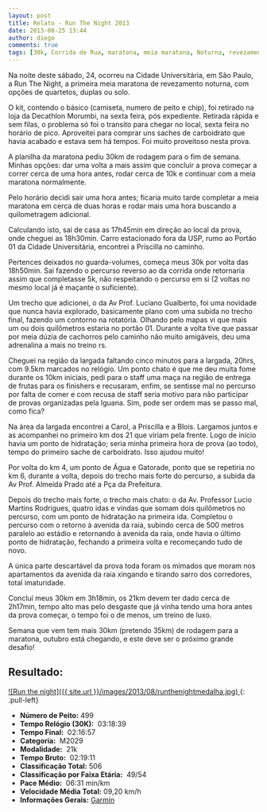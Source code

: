```yaml
---
layout: post
title: Relato - Run The Night 2013
date: 2013-08-25 13:44
author: diego
comments: true
tags: [30k, Corrida de Rua, maratona, meia maratona, Noturna, revezamento]
---
```

Na noite deste sábado, 24, ocorreu na Cidade Universitária, em São Paulo, a Run The Night, a primeira meia maratona de revezamento noturna, com opções de quartetos, duplas ou solo.

O kit, contendo o básico (camiseta, numero de peito e chip), foi retirado na loja da Decathlon Morumbi, na sexta feira, pós expediente. Retirada rápida e sem filas, o problema só foi o transito para chegar no local, sexta feira no horário de pico. Aproveitei para comprar uns saches de carboidrato que havia acabado e estava sem há tempos. Foi muito proveitoso nesta prova.

A planilha da maratona pediu 30km de rodagem para o fim de semana. Minhas opções:
dar uma volta a mais assim que concluir a prova
começar a correr cerca de uma hora antes, rodar cerca de 10k e continuar com a meia maratona normalmente.

Pelo horário decidi sair uma hora antes; ficaria muito tarde completar a meia maratona em cerca de duas horas e rodar mais uma hora buscando a quilometragem adicional.

Calculando isto, sai de casa as 17h45min em direção ao local da prova, onde cheguei as 18h30min. Carro estacionado fora da USP, rumo ao Portão 01 da Cidade Universitária, encontrei a Priscilla no caminho.

Pertences deixados no guarda-volumes, começa meus 30k por volta das 18h50min. Sai fazendo o percurso reverso ao da corrida onde retornaria assim que completasse 5k, não respeitando o percurso em si (2 voltas no mesmo local já é maçante o suficiente).

Um trecho que adicionei, o da Av Prof. Luciano Gualberto, foi uma novidade que nunca havia explorado, basicamente plano com uma subida no trecho final, fazendo um contorno na rotatória. Olhando pelo mapas vi que mais um ou dois quilômetros estaria no portão 01. Durante a volta tive que passar por meia dúzia de cachorros pelo caminho não muito amigáveis, deu uma adrenalina a mais no treino rs.

Cheguei na região da largada faltando cinco minutos para a largada, 20hrs, com 9.5km marcados no relógio. Um ponto chato é que me deu muita fome durante os 10km iniciais, pedi para o staff uma maça na região de entrega de frutas para os finishers e recusaram, enfim, se sentisse mal no percurso por falta de comer e com recusa de staff seria motivo para não participar de provas organizadas pela Iguana. Sim, pode ser ordem mas se passo mal, como fica?

Na área da largada encontrei a Carol, a Priscilla e a Blois. Largamos juntos e as acompanhei no primeiro km dos 21 que viriam pela frente. Logo de início havia um ponto de hidratação; seria minha primeira hora de prova (ao todo), tempo do primeiro sache de carboidrato. Isso ajudou muito!

Por volta do km 4, um ponto de Água e Gatorade, ponto que se repetiria no km 6, durante a volta, depois do trecho mais forte do percurso, a subida da Av Prof. Almeida Prado até a Pça da Prefeitura.

Depois do trecho mais forte, o trecho mais chato: o da Av. Professor Lucio Martins Rodrigues, quatro idas e vindas que somam dois quilômetros no percurso, com um ponto de hidratação na primeira ida. Completou o percurso com o retorno à avenida da raia, subindo cerca de 500 metros paralelo ao estádio e retornando à avenida da raia, onde havia o último ponto de hidratação, fechando a primeira volta e recomeçando tudo de novo.

A única parte descartável da prova toda foram os mimados que moram nos apartamentos da avenida da raia xingando e tirando sarro dos corredores, total imaturidade.

Concluí meus 30km em 3h18min, os 21km devem ter dado cerca de 2h17min, tempo alto mas pelo desgaste que já vinha tendo uma hora antes da prova começar, o tempo foi o de menos, um treino de luxo.

Semana que vem tem mais 30km (pretendo 35km) de rodagem para a maratona, outubro está chegando, e este deve ser o próximo grande desafio!

## Resultado:

<a href="/images/2013/08/runthenightmedalha_big.jpg">
![Run the night]({{ site.url }}/images/2013/08/runthenightmedalha.jpg)
</a>
{: .pull-left}

* **Número de Peito:**  499
* **Tempo Relógio (30K):**  03:18:39
* **Tempo Final:**  02:16:57
* **Categoria:**  M2029
* **Modalidade:**  21k
* **Tempo Bruto:**  02:19:11
* **Classificação Total:**  506
* **Classificação por Faixa Etária:**  49/54
* **Pace Médio:**  06:31 min/km
* **Velocidade Média Total:**  09,20 km/h
* **Informações Gerais:** <a href="http://connect.garmin.com/activity/364506872" target="_blank">Garmin</a>